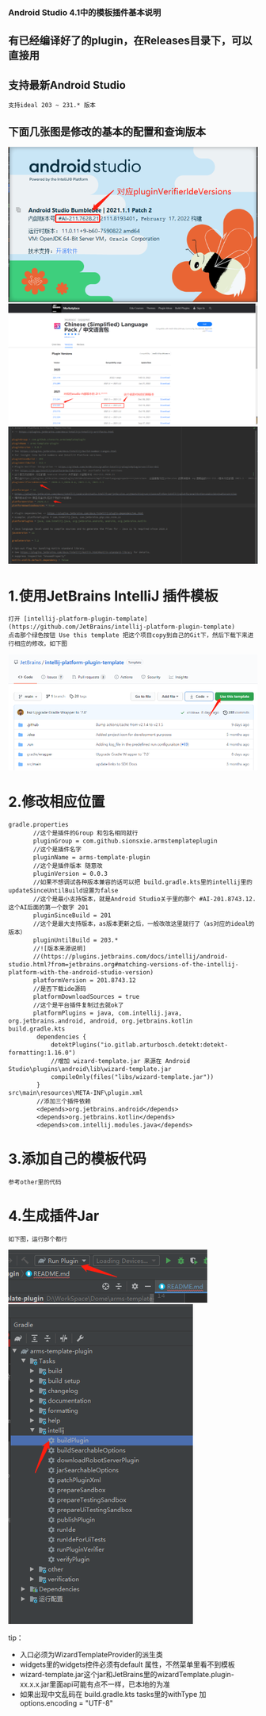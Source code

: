 ### Android Studio 4.1中的模板插件基本说明

## 有已经编译好了的plugin，在Releases目录下，可以直接用

## 支持最新Android Studio
    支持ideal 203 ~ 231.* 版本



## 下面几张图是修改的基本的配置和查询版本
![](https://raw.githubusercontent.com/sionsxie/arms-template-plugin/main/imgs/4.png)
![](https://raw.githubusercontent.com/sionsxie/arms-template-plugin/main/imgs/5.png)
![](https://raw.githubusercontent.com/sionsxie/arms-template-plugin/main/imgs/6.png)

# 1.使用JetBrains IntelliJ 插件模板

    打开 [intellij-platform-plugin-template](https://github.com/JetBrains/intellij-platform-plugin-template)
    点击那个绿色按钮 Use this template 把这个项目copy到自己的Git下，然后下载下来进行相应的修改，如下图
![](https://raw.githubusercontent.com/sionsxie/arms-template-plugin/main/imgs/1.png)

# 2.修改相应位置
    gradle.properties
           //这个是插件的Group 和包名相同就行
           pluginGroup = com.github.sionsxie.armstemplateplugin
           //这个是插件名字
           pluginName = arms-template-plugin
           //这个是插件版本 随意改
           pluginVersion = 0.0.3
           //如果不想调试各种版本兼容的话可以把 build.gradle.kts里的intellij里的updateSinceUntilBuild设置为false
           //这个是最小支持版本，就是Android Studio关于里的那个 #AI-201.8743.12. 这个AI后面的第一个数字 201
           pluginSinceBuild = 201
           //这个是最大支持版本，as版本更新之后，一般改改这里就行了（as对应的ideal的版本）
           pluginUntilBuild = 203.*
           //![版本来源说明]
           //(https://plugins.jetbrains.com/docs/intellij/android-studio.html?from=jetbrains.org#matching-versions-of-the-intellij-platform-with-the-android-studio-version)
           platformVersion = 201.8743.12
           //是否下载ide源码
           platformDownloadSources = true
           //这个是平台插件复制过去就ok了
           platformPlugins = java, com.intellij.java, org.jetbrains.android, android, org.jetbrains.kotlin
    build.gradle.kts
            dependencies {
                detektPlugins("io.gitlab.arturbosch.detekt:detekt-formatting:1.16.0")
                //增加 wizard-template.jar 来源在 Android Studio\plugins\android\lib\wizard-template.jar
                compileOnly(files("libs/wizard-template.jar"))
            }
    src\main\resources\META-INF\plugin.xml
            //添加三个插件依赖
            <depends>org.jetbrains.android</depends>
            <depends>org.jetbrains.kotlin</depends>
            <depends>com.intellij.modules.java</depends>

# 3.添加自己的模板代码
    参考other里的代码

# 4.生成插件Jar
    如下图，运行那个都行
![](https://raw.githubusercontent.com/sionsxie/arms-template-plugin/main/imgs/2.png)
![](https://raw.githubusercontent.com/sionsxie/arms-template-plugin/main/imgs/3.png)


tip：
   - 入口必须为WizardTemplateProvider的派生类
   - widgets里的widgets控件必须有default 属性，不然菜单里看不到模板
   - wizard-template.jar这个jar和JetBrains里的wizardTemplate.plugin-xx.x.x.jar里面api可能有点不一样，已本地的为准
   - 如果出现中文乱码在 build.gradle.kts tasks里的withType<JavaCompile> 加 options.encoding = "UTF-8"
